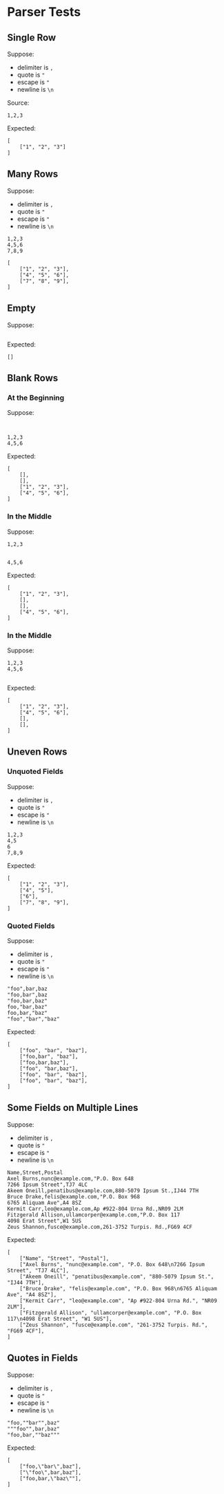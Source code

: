 ﻿# Parser Tests

## Single Row

Suppose:

- delimiter is `,`
- quote is `"`
- escape is `"`
- newline is `\n`

Source:

```
1,2,3
```

Expected:

```
[
    ["1", "2", "3"]
]
```

## Many Rows

Suppose:

- delimiter is `,`
- quote is `"`
- escape is `"`
- newline is `\n`

```
1,2,3
4,5,6
7,8,9
```

```
[
    ["1", "2", "3"],
    ["4", "5", "6"],
    ["7", "8", "9"],
]
```

## Empty

Suppose:

```
```

Expected:

```
[]
```

## Blank Rows

### At the Beginning

Suppose:

```


1,2,3
4,5,6
```

Expected:

```
[
    [],
    [],
    ["1", "2", "3"],
    ["4", "5", "6"],
]
```

### In the Middle

Suppose:

```
1,2,3


4,5,6
```

Expected:

```
[
    ["1", "2", "3"],
    [],
    [],
    ["4", "5", "6"],
]
```

### In the Middle

Suppose:

```
1,2,3
4,5,6


```

Expected:

```
[
    ["1", "2", "3"],
    ["4", "5", "6"],
    [],
    [],
]
```

## Uneven Rows

### Unquoted Fields

Suppose:

- delimiter is `,`
- quote is `"`
- escape is `"`
- newline is `\n`

```
1,2,3
4,5
6
7,8,9
```

Expected:

```
[
    ["1", "2", "3"],
    ["4", "5"],
    ["6"],
    ["7", "8", "9"],
]
```

### Quoted Fields

Suppose:

- delimiter is `,`
- quote is `"`
- escape is `"`
- newline is `\n`

```
"foo",bar,baz
"foo,bar",baz
"foo,bar,baz"
foo,"bar,baz"
foo,bar,"baz"
"foo","bar","baz"
```

Expected:

```
[
    ["foo", "bar", "baz"],
    ["foo,bar", "baz"],
    ["foo,bar,baz"],
    ["foo", "bar,baz"],
    ["foo", "bar", "baz"],
    ["foo", "bar", "baz"],
]
```

## Some Fields on Multiple Lines

Suppose:

- delimiter is `,`
- quote is `"`
- escape is `"`
- newline is `\n`

```
Name,Street,Postal
Axel Burns,nunc@example.com,"P.O. Box 648
7266 Ipsum Street",TJ7 4LC
Akeem Oneill,penatibus@example.com,880-5079 Ipsum St.,IJ44 7TH
Bruce Drake,felis@example.com,"P.O. Box 968
6765 Aliquam Ave",A4 8SZ
Kermit Carr,leo@example.com,Ap #922-804 Urna Rd.,NR09 2LM
Fitzgerald Allison,ullamcorper@example.com,"P.O. Box 117
4098 Erat Street",W1 5US
Zeus Shannon,fusce@example.com,261-3752 Turpis. Rd.,FG69 4CF
```

Expected:

```
[
    ["Name", "Street", "Postal"],
    ["Axel Burns", "nunc@example.com", "P.O. Box 648\n7266 Ipsum Street", "TJ7 4LC"],
    ["Akeem Oneill", "penatibus@example.com", "880-5079 Ipsum St.", "IJ44 7TH"],
    ["Bruce Drake", "felis@example.com", "P.O. Box 968\n6765 Aliquam Ave", "A4 8SZ"],
    ["Kermit Carr", "leo@example.com", "Ap #922-804 Urna Rd.", "NR09 2LM"],
    ["Fitzgerald Allison", "ullamcorper@example.com", "P.O. Box 117\n4098 Erat Street", "W1 5US"],
    ["Zeus Shannon", "fusce@example.com", "261-3752 Turpis. Rd.", "FG69 4CF"],
]
```

## Quotes in Fields

Suppose:

- delimiter is `,`
- quote is `"`
- escape is `"`
- newline is `\n`

```
"foo,""bar"",baz"
"""foo"",bar,baz"
"foo,bar,""baz"""
```

Expected:

```
[
    ["foo,\"bar\",baz"],
    ["\"foo\",bar,baz"],
    ["foo,bar,\"baz\""],
]
```
